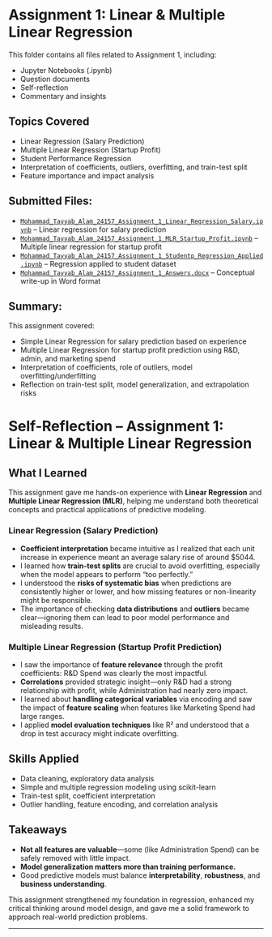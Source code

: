 # Assignment 1: Linear & Multiple Linear Regression


This folder contains all files related to Assignment 1, including:
- Jupyter Notebooks (.ipynb)
- Question documents
- Self-reflection
- Commentary and insights


##  Topics Covered
- Linear Regression (Salary Prediction)
- Multiple Linear Regression (Startup Profit)
- Student Performance Regression
- Interpretation of coefficients, outliers, overfitting, and train-test split
- Feature importance and impact analysis


## Submitted Files:
- [`Mohammad_Tayyab_Alam_24157_Assignment_1_Linear_Regression_Salary.ipynb`](https://github.com/tayyabalam77/course-progress/blob/main/assignments/Assignment_1/Mohammad_Tayyab_Alam_24157_Assignment_1_Linear_Regression_Salary.ipynb) – Linear regression for salary prediction  
- [`Mohammad_Tayyab_Alam_24157_Assignment_1_MLR_Startup_Profit.ipynb`](https://github.com/tayyabalam77/course-progress/blob/main/assignments/Assignment_1/Mohammad_Tayyab_Alam_24157_Assignment_1_MLR_Startup_Profit.ipynb) – Multiple linear regression for startup profit  
- [`Mohammad_Tayyab_Alam_24157_Assignment_1_Studentp_Regression_Applied.ipynb`](https://github.com/tayyabalam77/course-progress/blob/main/assignments/Assignment_1/Mohammad_Tayyab_Alam_24157_Assignment_1_Studentp_Regression_Applied.ipynb) – Regression applied to student dataset  
- [`Mohammad_Tayyab_Alam_24157_Assignment_1_Answers.docx`](https://github.com/tayyabalam77/course-progress/blob/main/assignments/Assignment_1/Mohammad_Tayyab_Alam_24157_Assignment_1_Answers.docx) – Conceptual write-up in Word format


## Summary:
This assignment covered:
- Simple Linear Regression for salary prediction based on experience
- Multiple Linear Regression for startup profit prediction using R&D, admin, and marketing spend
- Interpretation of coefficients, role of outliers, model overfitting/underfitting
- Reflection on train-test split, model generalization, and extrapolation risks


#  Self-Reflection – Assignment 1: Linear & Multiple Linear Regression

## What I Learned

This assignment gave me hands-on experience with **Linear Regression** and **Multiple Linear Regression (MLR)**, helping me understand both theoretical concepts and practical applications of predictive modeling.

###  Linear Regression (Salary Prediction)
- **Coefficient interpretation** became intuitive as I realized that each unit increase in experience meant an average salary rise of around $5044.
- I learned how **train-test splits** are crucial to avoid overfitting, especially when the model appears to perform “too perfectly.”
- I understood the **risks of systematic bias** when predictions are consistently higher or lower, and how missing features or non-linearity might be responsible.
- The importance of checking **data distributions** and **outliers** became clear—ignoring them can lead to poor model performance and misleading results.

###  Multiple Linear Regression (Startup Profit Prediction)
- I saw the importance of **feature relevance** through the profit coefficients: R&D Spend was clearly the most impactful.
- **Correlations** provided strategic insight—only R&D had a strong relationship with profit, while Administration had nearly zero impact.
- I learned about **handling categorical variables** via encoding and saw the impact of **feature scaling** when features like Marketing Spend had large ranges.
- I applied **model evaluation techniques** like R² and understood that a drop in test accuracy might indicate overfitting.

## Skills Applied
- Data cleaning, exploratory data analysis
- Simple and multiple regression modeling using scikit-learn
- Train-test split, coefficient interpretation
- Outlier handling, feature encoding, and correlation analysis

## Takeaways
- **Not all features are valuable**—some (like Administration Spend) can be safely removed with little impact.
- **Model generalization matters more than training performance.**
- Good predictive models must balance **interpretability**, **robustness**, and **business understanding**.

This assignment strengthened my foundation in regression, enhanced my critical thinking around model design, and gave me a solid framework to approach real-world prediction problems.

---

